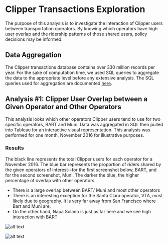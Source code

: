 # Clipper Transactions Exploration

The purpose of this analysis is to investigate the interaction of Clipper users between transportation operators. By knowing which operators have high user overlap and the ridership patterns of those shared users, policy decisions may be informed. 

## Data Aggregation

The Clipper transactions database contains over 330 million records per year. For the sake of computation time, we used SQL queries to aggregate the data to the appropriate level before any extensive analysis. The SQL queries used for aggregation are documented [here](https://github.com/BayAreaMetro/usf-practicum/blob/master/clipper-transactions-exploration/SQLqueries.txt).

## Analysis #1: Clipper User Overlap between a Given Operator and Other Operators

This analysis looks which other operators Clipper users tend to use for two specific operators, BART and Muni. Data was aggregated in SQL then pulled into Tableau for an interactive visual representation. This analysis was performed for one month, November 2016 for illustrative purposes. 

### Results

The black line represents the total Clipper users for each operator for a November 2016. The blue bar represents the proportion of riders shared by the given operators of interest--for the first screenshot below, BART, and for the second screenshot, Muni. The darker the blue, the higher percentage of overlap with other operators. 

* There is a large overlap between BART/ Muni and most other operators
* There is an interesting exception for the Santa Clara operator, VTA, most likely due to geography. It is very far away from San Francisco where Bart and Muni are. 
* On the other hand, Napa Solano is just as far here and we see high interaction with BART


![alt text](https://github.com/BayAreaMetro/usf-practicum/blob/master/images/Overlap_BART_selected.png)

![alt text](https://github.com/BayAreaMetro/usf-practicum/blob/master/images/Overlap_Muni_selected.png)




